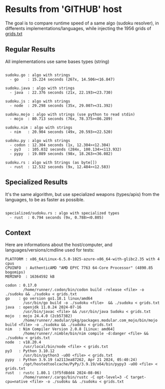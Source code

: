 # Results from 'GITHUB' host

The goal is to compare runtime speed of a same algo (sudoku resolver), in differents implementations/languages, while injecting the 1956 grids of [grids.txt](grids.txt)

## Regular Results

All implementations use same bases types (string)

```

sudoku.go : algo with strings
  - go    : 15.224 seconds (267x, 14.506><16.847)

sudoku.java : algo with strings
  - java  : 22.376 seconds (21x, 22.193><23.730)

sudoku.js : algo with strings
  - node  : 29.298 seconds (35x, 29.007><31.392)

sudoku.mojo : algo with strings (use python to read stdin)
  - mojo  : 80.713 seconds (76x, 78.375><86.289)

sudoku.nim : algo with strings
  - nim   : 20.904 seconds (49x, 20.593><22.520)

sudoku.py : algo with strings
  - codon : 12.304 seconds (1x, 12.304><12.304)
  - py3   : 105.032 seconds (284x, 100.134><113.932)
  - pypy  : 19.089 seconds (98x, 18.263><36.082)

sudoku.rs : algo with Strings (as byte[])
  - rust  : 12.532 seconds (9x, 12.484><12.583)

```

## Specialized Results

It's the same algorithm, but use specialized weapons (types/apis) from the languages, to be as faster as possible.

```

specialized/sudoku.rs : algo with specialized types
  - rust  : 0.794 seconds (9x, 0.788><0.805)

```
## Context

Here are informations about the host/computer, and languages/versions/cmdline used for tests:
```
PLATFORM : x86_64/Linux-6.5.0-1025-azure-x86_64-with-glibc2.35 with 4 cpus
CPUINFO  : AuthenticAMD "AMD EPYC 7763 64-Core Processor" (4890.85 bogomips)
MEMINFO  : 16364592 kB

codon : 0.17.0
        /home/runner/.codon/bin/codon build -release <file> -o ./sudoku && ./sudoku < grids.txt
go    : go version go1.18.1 linux/amd64
        /usr/bin/go build -o ./sudoku <file>  && ./sudoku < grids.txt
java  : openjdk 11.0.24 2024-07-16
        /usr/bin/javac <file> && /usr/bin/java Sudoku < grids.txt
mojo  : mojo 24.4.0 (2cb57382)
        /home/runner/.modular/pkg/packages.modular.com_mojo/bin/mojo build <file> -o ./sudoku && ./sudoku < grids.txt
nim   : Nim Compiler Version 2.0.8 [Linux: amd64]
        /home/runner/.nimble/bin/nim compile -d:danger <file> && ./sudoku < grids.txt
node  : v18.20.4
        /usr/local/bin/node <file> < grids.txt
py3   : Python 3.10.12
        /usr/bin/python3 -uOO <file> < grids.txt
pypy  : Python 3.9.19 (a2113ea87262, Apr 21 2024, 05:40:24)
        /opt/hostedtoolcache/PyPy/3.9.19/x64/bin/pypy3 -uOO <file> < grids.txt
rust  : rustc 1.80.1 (3f5fd8dd4 2024-08-06)
        /home/runner/.cargo/bin/rustc -C opt-level=3 -C target-cpu=native <file> -o ./sudoku && ./sudoku < grids.txt

```


